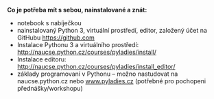<b>Co je potřeba mít s sebou, nainstalované a znát: </b>

* notebook s nabíječkou
* nainstalovaný Python 3, virtuální prostředí, editor, založený účet na GitHubu https://github.com
* Instalace Pythonu 3 a virtuálního prostředí: http://naucse.python.cz/courses/pyladies/install/
* Instalace editoru: http://naucse.python.cz/courses/pyladies/install_editor/
* základy programovaní v Pythonu – možno nastudovat na naucse.python.cz nebo www.pyladies.cz (potřebné pro pochopeni přednášky/workshopu)
